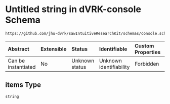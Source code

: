 # Untitled string in dVRK-console Schema

```txt
https://github.com/jhu-dvrk/sawIntuitiveResearchKit/schemas/console.schema.json#/properties/io/properties/configuration-files/items
```



| Abstract            | Extensible | Status         | Identifiable            | Custom Properties | Additional Properties | Access Restrictions | Defined In                                                         |
| :------------------ | :--------- | :------------- | :---------------------- | :---------------- | :-------------------- | :------------------ | :----------------------------------------------------------------- |
| Can be instantiated | No         | Unknown status | Unknown identifiability | Forbidden         | Allowed               | none                | [console.schema.json*](console.schema.json "open original schema") |

## items Type

`string`
